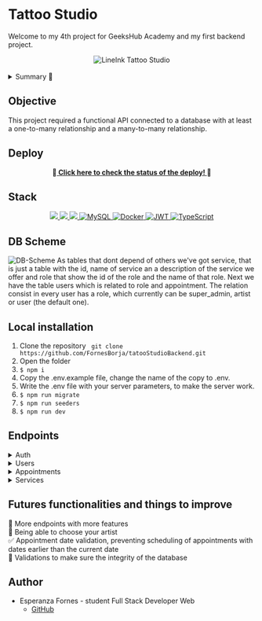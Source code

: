 # Tattoo Studio

Welcome to my 4th project for GeeksHub Academy and my first backend project.

<div align="center">
  <img src="https://media2.giphy.com/media/v1.Y2lkPTc5MGI3NjExOXVuaTh1NDJiZnR0ZWpsd2xqdWQxc3NzenI1cTB6cTVsb3dnNGJqNyZlcD12MV9pbnRlcm5hbF9naWZfYnlfaWQmY3Q9Zw/YlRe5qv47jKQlMloSd/giphy.webp" alt="LineInk Tattoo Studio" />
</div>
<br/>
<details>
  <summary>Summary 📝</summary>
  <ol>
    <li><a href="#objective">Objective</a></li>
    <li><a href="#deploy">Deploy</a></li>
    <li><a href="#stack">Stack</a></li>
    <li><a href="#db-scheme">DB Scheme</a></li>
    <li><a href="#local-installation">Installation</a></li>
    <li><a href="#endpoints">Endpoints</a></li>
    <li><a href="#futures-functionalities-and-things-to-improve">Futures functionalities and things to improve</a></li>
    <li><a href="#author">Author</a></li>
  </ol>
</details>

## Objective
This project required a functional API connected to a database with at least a one-to-many relationship and a many-to-many relationship.


## Deploy
<div align="center">
    🚀<a href="https://tattoo-studio-fornesb.zeabur.app/healthy"><strong> Click here to check the status of the deploy! </strong></a>🚀
</div>

## Stack
<div align="center">
<a href="https://www.expressjs.com/">
    <img src= "https://img.shields.io/badge/express.js-%23404d59.svg?style=for-the-badge&logo=express&logoColor=%2361DAFB"/>
</a>
<a href="https://typescriptlang.org">
     <img src= "https://img.shields.io/badge/TypeScript-007ACC?style=for-the-badge&logo=typescript&logoColor=white" />
</a>    
<a href="https://nodejs.org/es/">
    <img src= "https://img.shields.io/badge/node.js-026E00?style=for-the-badge&logo=node.js&logoColor=white"/>
</a>

<a href="">
    <img src="https://img.shields.io/badge/MySQL-4479A1?style=for-the-badge&logo=mysql&logoColor=white" alt="MySQL" />
</a>
<a href="">
<img src="https://img.shields.io/badge/Docker-2496ED?style=for-the-badge&logo=docker&logoColor=white" alt="Docker" />
</a>
<a href="">
    <img src="https://img.shields.io/badge/JWT-000000?style=for-the-badge&logo=jsonwebtokens&logoColor=white" alt="JWT" />
</a>
<a href="">
    <img src="https://img.shields.io/badge/bcrypt-3178C6?style=for-the-badge&" alt="TypeScript" />
</a>
 </div>

## DB Scheme
![DB-Scheme](https://i.gyazo.com/86ef26ffb118c2f5bb476ef7b07411f8.png)
As tables that dont depend of others we've got service, that is just a table with the id, name of service an a description of the service we offer and role that show the id of the role and the name of that role.
Next we have the table users which is related to role and appointment. The relation consist in every user has a role, which currently can be super_admin, artist or user (the default one). <br/>


## Local installation
1. Clone the repository ``` git clone https://github.com/FornesBorja/tatooStudioBackend.git```
2. Open the folder
3. ` $ npm i `
4. Copy the .env.example file, change the name of the copy to .env.
5. Write the .env file with your server parameters, to make the server work.
6. ``` $ npm run migrate ``` 
7. ``` $ npm run seeders ``` 
8. ``` $ npm run dev ``` 

## Endpoints

<details>
<summary>Auth</summary>

- REGISTER

    - BY DEFAULT IS USER.

        POST https://tattoo-studio-fornesb.zeabur.app/api/auth/register

        Body:

        ``` json
            {
                "firstName":"Pepe",
                "email":"pepe@pepe.com",
                "password":"123456789"
            }
        ```

- LOGIN 
    - IT WILL RETURN A TOKEN.

        POST http://localhost:4000/api/auth/login

        Body:
        ``` json
            {
                "email":"juan.perez@example.com",
                "password":"Pass1234!"
            }
        ```
</details>
<details>
<summary>Users</summary>

- GET ALL USERS (SUPER_ADMIN)

    - ONLY SUPER_ADMIN IS ALLOWED TO ACCESS TO THIS ENDPOINT

        GET https://tattoo-studio-fornesb.zeabur.app/api/users

    Auth:

        ``` bearer
            {
                eyJhbGciOiJIUzI1NiIsInR5cCI6IkpXVCJ9.eyJpZCI6MSwiZW1haWwiOiJob2xhQGhvbGEuYWRpb3MiLCJpYXQiOjE3MjA1OTYyNzMsImV4cCI6MTcyMDYwMzQ3M30.QnL_HgGPVLOb0d4iUUuFCeSab1lp3SpOVV_js0T4ExY
            }
        ```
        
    This token is just an example, it doesn't work.

- GET USER PROFILE

    - ONLY THE USER IS ALLOWED TO DO THIS ENDPOINT

        GET https://tattoo-studio-fornesb.zeabur.app/api/users/profile

        Auth:
        ``` bearer
            {
                eyJhbGciOiJIUzI1NiIsInR5cCI6IkpXVCJ9.eyJpZCI6MSwiZW1haWwiOiJob2xhQGhvbGEuYWRpb3MiLCJpYXQiOjE3MjA1OTYyNzMsImV4cCI6MTcyMDYwMzQ3M30.QnL_HgGPVLOb0d4iUUuFCeSab1lp3SpOVV_js0T4ExY
            }
        ```

    This token is just an example, it doesn't work.

- EDIT USER PROFILE

    - USER CAN EDIT ITS INFO

    PUT https://tattoo-studio-fornesb.zeabur.app/api/users/profile

    Body:

    ``` 
        {
            "email":"hola@pepe.com",
        }
    ```

    In the body, the fields you want to edit are placed. Here is an example.

    Auth:

    ``` bearer
        {
            eyJhbGciOiJIUzI1NiIsInR5cCI6IkpXVCJ9.eyJpZCI6MSwiZW1haWwiOiJob2xhQGhvbGEuYWRpb3MiLCJpYXQiOjE3MjA1OTYyNzMsImV4cCI6MTcyMDYwMzQ3M30.QnL_HgGPVLOb0d4iUUuFCeSab1lp3SpOVV_js0T4ExY
        }
    ```
        
    This token is just an example, it doesn't work.

- FILTER BY EMAIL

    - ONLY ACCESSIBLE BY SUPER_ADMIN

    GET https://tattoo-studio-fornesb.zeabur.app/api/users?email=ejemplo@ejemplo.com

    Auth:

    ``` bearer
        {
            eyJhbGciOiJIUzI1NiIsInR5cCI6IkpXVCJ9.eyJpZCI6MSwiZW1haWwiOiJob2xhQGhvbGEuYWRpb3MiLCJpYXQiOjE3MjA1OTYyNzMsImV4cCI6MTcyMDYwMzQ3M30.QnL_HgGPVLOb0d4iUUuFCeSab1lp3SpOVV_js0T4ExY
        }
    ```
        
    This token is just an example, it doesn't work.


</details>
<details>
<summary>Appointments</summary>

- CREATE APPOINTMENT

    - A USER CAN CREATE AN APPOINTMENT 

        POST https://tattoo-studio-fornesb.zeabur.app/api/appointments

    Auth:

        ``` bearer
            {
                eyJhbGciOiJIUzI1NiIsInR5cCI6IkpXVCJ9.eyJpZCI6MiwiZW1haWwiOiJtYXJpYS5nYXJjaWFAZXhhbXBsZS5jb20iLCJpYXQiOjE3MjA4ODI3MDQsImV4cCI6MTcyMDg4OTkwNH0.CiQ7BQoE6PEUOHkneg3GBEhe_QXbVc5lgkVQmK9La_s
            }
        ```
    Auth:

        ``` json
            {
                  "date":"27/07/2024",
                   "hour": "18:04",
                   "artistId":8,
                   "serviceId":2
            }
        ```

    You will get an error if the entered date is earlier than the current date or if the artistId is not role 1 or 2 (super_admin or artist) or if theres already booked an appointment for that artist and a certain time.

- UPDATE APPOINTMENT

    - A USER CAN UPDATE THEIR APPOINTMENT 

        PUT https://tattoo-studio-fornesb.zeabur.app/api/appointments

    Auth:

        ``` bearer
            {
                eyJhbGciOiJIUzI1NiIsInR5cCI6IkpXVCJ9.eyJpZCI6MiwiZW1haWwiOiJtYXJpYS5nYXJjaWFAZXhhbXBsZS5jb20iLCJpYXQiOjE3MjA4ODI3MDQsImV4cCI6MTcyMDg4OTkwNH0.CiQ7BQoE6PEUOHkneg3GBEhe_QXbVc5lgkVQmK9La_s
            }
        ```

    This token is just an example, it doesn't work.

    Auth:

        ``` json
            {
                "id":6,
                "serviceId":1
            }
        ```

    Id of the appointment is mandatory, the other options are optional.

- GET ALL APPOINTMENTS

    - A USER CAN SEE ALL THEIR APPOINTMENTS AND ITS INFO 

        GET https://tattoo-studio-fornesb.zeabur.app/api/appointments

    Auth:

        ``` bearer
            {
                eyJhbGciOiJIUzI1NiIsInR5cCI6IkpXVCJ9.eyJpZCI6MiwiZW1haWwiOiJtYXJpYS5nYXJjaWFAZXhhbXBsZS5jb20iLCJpYXQiOjE3MjA4ODI3MDQsImV4cCI6MTcyMDg4OTkwNH0.CiQ7BQoE6PEUOHkneg3GBEhe_QXbVc5lgkVQmK9La_s
            }
        ```

        This token is just an example, it doesn't work.

      It will also show extra infor like your client (your own) and artist email, first name and service name

- GET APPOINTMENT BY ID

    - A USER CAN SEE AN APPOINTMENT AND ITS INFO BY THE ID THEY PICKED

        GET https://tattoo-studio-fornesb.zeabur.app/api/appointments/6

    Auth:

        ``` bearer
            {
                eyJhbGciOiJIUzI1NiIsInR5cCI6IkpXVCJ9.eyJpZCI6MiwiZW1haWwiOiJtYXJpYS5nYXJjaWFAZXhhbXBsZS5jb20iLCJpYXQiOjE3MjA4ODI3MDQsImV4cCI6MTcyMDg4OTkwNH0.CiQ7BQoE6PEUOHkneg3GBEhe_QXbVc5lgkVQmK9La_s
            }
        ```

    This token is just an example, it doesn't work. The 6 in the endpoint is just an example of id, you can put the id you want your user have access to.

    It will also show extra infor like your client (your own) and artist email, first name and service name

</details>

<details>
<summary>Services</summary>

- GET ALL SERVICES

    - EVERYONE EVEN IF IT'S NOT LOGGED CAN RETRIEVE ALL SERVICES AND CONSULTING THEM

        GET https://tattoo-studio-fornesb.zeabur.app/api/services

</details>

## Futures functionalities and things to improve
🔲 More endpoints with more features<br/> 
🔲 Being able to choose your artist<br/> 
✅ Appointment date validation, preventing scheduling of appointments with dates earlier than the current date <br/>
🔲 Validations to make sure the integrity of the database<br/> 



## Author

- Esperanza Fornes - student Full Stack Developer Web
  - [GitHub](https://github.com/fornesborja)